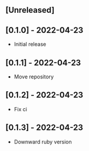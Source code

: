 ## [Unreleased]

## [0.1.0] - 2022-04-23

- Initial release

## [0.1.1] - 2022-04-23

- Move repository

## [0.1.2] - 2022-04-23

- Fix ci

## [0.1.3] - 2022-04-23

- Downward ruby version
